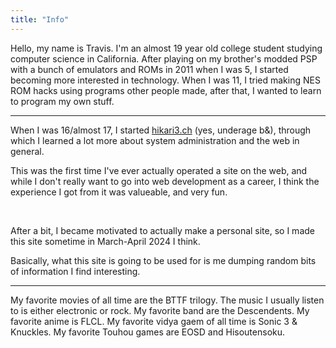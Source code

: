 ```yaml
---
title: "Info"
---
```


Hello, my name is Travis. I'm an almost 19 year old college student studying computer science in California. After playing on my brother's modded PSP with a bunch of emulators and ROMs in 2011 when I was 5, I started becoming more interested in technology. When I was 11, I tried making NES ROM hacks using programs other people made, after that, I wanted to learn to program my own stuff.
<hr>

<p>When I was 16/almost 17, I started <a href="/projects/hikari3">hikari3.ch</a> (yes, underage b&), through which I learned a lot more about system administration and the web in general.</p>
<p>This was the first time I've ever actually operated a site on the web, and while I don't really want to go into web development as a career, I think the experience I got from it was valueable, and very fun.</p>

<br>
<p>After a bit, I became motivated to actually make a personal site, so I made this site sometime in March-April 2024 I think.</p>
<p>Basically, what this site is going to be used for is me dumping random bits of information I find interesting.</p>

<hr>


My favorite movies of all time are the BTTF trilogy. The music I usually listen to is either electronic or rock. My favorite band are the Descendents. My favorite anime is FLCL. My favorite vidya gaem of all time is Sonic 3 & Knuckles. My favorite Touhou games are EOSD and Hisoutensoku.
